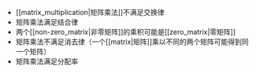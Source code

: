 - [[matrix_multiplication|矩阵乘法]]不满足交换律
- 矩阵乘法满足结合律
- 两个[[non-zero_matrix|非零矩阵]]的乘积可能是[[zero_matrix|零矩阵]]
- 矩阵乘法不满足消去律（一个[[matrix|矩阵]]乘以不同的两个矩阵可能得到同一个矩阵）
- 矩阵乘法满足分配率